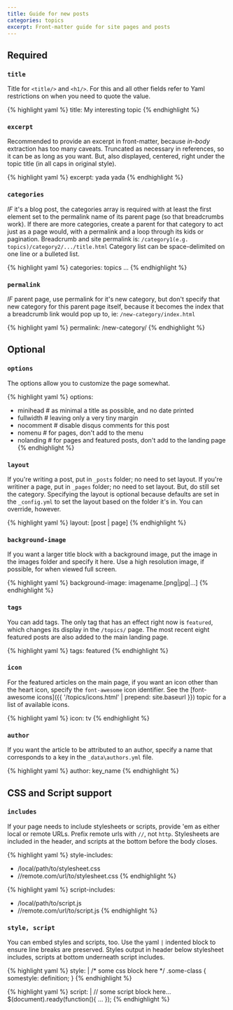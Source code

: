 ```yaml
---
title: Guide for new posts
categories: topics
excerpt: Front-matter guide for site pages and posts
---
```


## Required

### `title`

Title for `<title/>` and `<h1/>`. For this and all other fields refer to Yaml
restrictions on when you need to quote the value.

{% highlight yaml %}
title: My interesting topic
{% endhighlight %}

### `excerpt`

Recommended to provide an excerpt in front-matter, because _in-body_ extraction
has too many caveats. Truncated as necessary in references, so it can be as long
as you want. But, also displayed, centered, right under the topic title (in
all caps in original style).

{% highlight yaml %}
excerpt: yada yada
{% endhighlight %}

### `categories`

*IF* it's a blog post, the categories array is required with at least the first
element set to the permalink name of its parent page (so that breadcrumbs
work). If there are more categories, create a parent for that category
to act just as a page would, with a permalink and a loop through its kids
or pagination. Breadcrumb and site permalink is:
`/category1(e.g. topics)/category2/.../title.html`
Category list can be space-delimited on one line or a bulleted list.

{% highlight yaml %}
categories: topics ...
{% endhighlight %}

### `permalink`

*IF* parent page, use permalink for it's new category, but don't specify
that new category for this parent page itself, because it becomes the index
that a breadcrumb link would pop up to, ie: `/new-category/index.html`

{% highlight yaml %}
permalink: /new-category/
{% endhighlight %}

## Optional

### `options`

The options allow you to customize the page somewhat.

{% highlight yaml %}
options:
  - minihead      # as minimal a title as possible, and no date printed
  - fullwidth     # leaving only a very tiny margin
  - nocomment     # disable disqus comments for this post
  - nomenu        # for pages, don't add to the menu
  - nolanding     # for pages and featured posts, don't add to the landing page
{% endhighlight %}

### `layout`

If you're writing a post, put in `_posts` folder; no need to set layout.
If you're writiner a page, put in `_pages` folder; no need to set layout.
But, do still set the category.
Specifying the layout is optional because defaults
are set in the `_config.yml` to set the layout based on the folder it's in.
You can override, however.

{% highlight yaml %}
layout: [post | page]
{% endhighlight %}

### `background-image`

If you want a larger title block with a background image, put the image in the
images folder and specify it here. Use a high resolution image, if possible,
for when viewed full screen.

{% highlight yaml %}
background-image: imagename.[png|jpg|...]
{% endhighlight %}

### `tags`

You can add tags. The only tag that has an effect right now is `featured`,
which changes its display in the `/topics/` page. The most recent eight
featured posts are also added to the main landing page.

{% highlight yaml %}
tags: featured
{% endhighlight %}

### `icon`

For the featured articles on the main page, if you want an icon other than
the heart icon, specify the `font-awesome` icon identifier.
See the [font-awesome icons]({{ '/topics/icons.html' | prepend: site.baseurl }})
topic for a list of available icons.

{% highlight yaml %}
icon: tv
{% endhighlight %}

### `author`

If you want the article to be attributed to an author, specify a name that
corresponds to a key in the `_data\authors.yml` file.

{% highlight yaml %}
author: key_name
{% endhighlight %}


## CSS and Script support

### `includes`

If your page needs to include stylesheets or scripts, provide 'em as either
local or remote URLs. Prefix remote urls with `//`, not `http`. Stylesheets
are included in the header, and scripts at the bottom before the body closes.

{% highlight yaml %}
style-includes:
  - /local/path/to/stylesheet.css
  - //remote.com/url/to/stylesheet.css
{% endhighlight %}

{% highlight yaml %}
script-includes:
  - /local/path/to/script.js
  - //remote.com/url/to/script.js
{% endhighlight %}

### `style, script`

You can embed styles and scripts, too. Use the yaml `|` indented block to
ensure line breaks are preserved. Styles output in header below stylesheet
includes, scripts at bottom underneath script includes.

{% highlight yaml %}
style: |
  /* some css block here */
  .some-class {
    somestyle: definition;
  }
{% endhighlight %}

{% highlight yaml %}
script: |
  // some script block here...
  $(document).ready(function(){
    ...
  });
{% endhighlight %}

